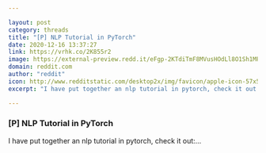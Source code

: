 ```yaml
---

layout: post
category: threads
title: "[P] NLP Tutorial in PyTorch"
date: 2020-12-16 13:37:27
link: https://vrhk.co/2K855r2
image: https://external-preview.redd.it/eFgp-2KTdiTmF8MVusHOdLl8O1Sh1MPSCCIH46xyVl4.jpg?width=1200&height=628.272251309&auto=webp&crop=1200:628.272251309,smart&s=d52c9e8ee6f574e0339e47e146ce64be23fe135e
domain: reddit.com
author: "reddit"
icon: http://www.redditstatic.com/desktop2x/img/favicon/apple-icon-57x57.png
excerpt: "I have put together an nlp tutorial in pytorch, check it out:..."

---
```


### [P] NLP Tutorial in PyTorch

I have put together an nlp tutorial in pytorch, check it out:...